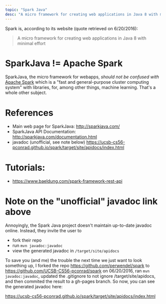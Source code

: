 ```yaml
---
topic: "Spark Java"
desc: "A micro framework for creating web applications in Java 8 with minimal effort"
---
```


Spark is, according to its website (quote retrieved on 6/20/2016):

> A micro framework for creating web applications in Java 8 with minimal effort

# SparkJava != Apache Spark

SparkJava, the micro framework for webapps,  *should not be confused with* [Apache Spark](https://spark.apache.org/docs/0.9.1/java-programming-guide.html) which is a "fast and general-purpose cluster computing system" with libraries, for, among
other things, machine learning.    That's a whole other subject.

# References

* Main web page for SparkJava: <http://sparkjava.com/>
* SparkJava API Documentation: <http://sparkjava.com/documentation.html>
* javadoc (unofficial, see note below) <https://ucsb-cs56-pconrad.github.io/spark/target/site/apidocs/index.html>

# Tutorials:

* <https://www.baeldung.com/spark-framework-rest-api>

# Note on the "unofficial" javadoc link above

Annoyingly, the Spark Java project doesn't maintain up-to-date javadoc online.  Instead, they invite the user to 
* fork their repo
* run `mvn javadoc:javadoc`
* view the generated javadoc in  `/target/site/apidocs`

To save you (and me) the trouble the next time we just want to look something up, I forked the repo <https://github.com/perwendel/spark> to <https://github.com/UCSB-CS56-pconrad/spark> on 06/20/2016, ran `mvn javadoc:javadoc`, updated
the .gitignore to not ignore /target/site/apidocs, and then commited the result to a gh-pages branch.  So now, you can
see the generated javadoc here:

<https://ucsb-cs56-pconrad.github.io/spark/target/site/apidocs/index.html>
